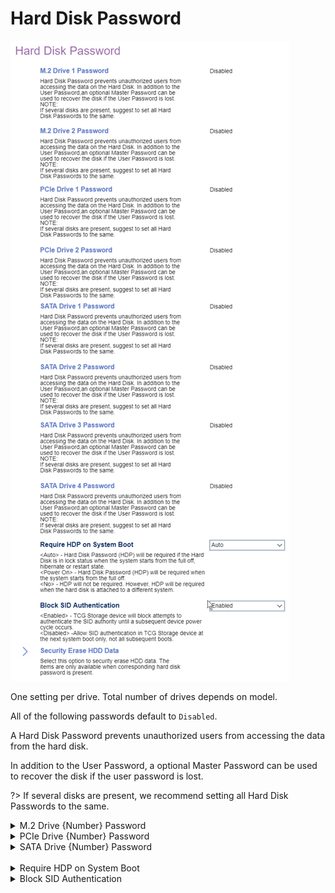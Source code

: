 # Hard Disk Password #

![](./img/thinkcenter_hard_disk_password.png)

<!-- MODEL: M70s disabled, M70q, M90 s & q enter -->

One setting per drive. Total number of drives depends on model.

All of the following passwords default to `Disabled`.

A Hard Disk Password prevents unauthorized users from accessing the data from the hard disk.

In addition to the User Password, a optional Master Password can be used to recover the disk if the user password is lost.

?> If several disks are present, we recommend setting all Hard Disk Passwords to the same.

<!-- TODO: Is this really a good recommendation? -->

<!-- TODO: confirm behavior -->

<details><summary>M.2 Drive {Number} Password</summary>

Options:

1. **Disabled** - Default.
1. Single Password
1. Dual Password (Admin + User)

</details>

<details><summary>PCIe Drive {Number} Password</summary>

Options:

1. **Disabled** - Default.
1. Single Password
1. Dual Password (Admin + User)

</details>

<details><summary>SATA Drive {Number} Password</summary>

Options:

1. **Disabled** - Default.
1. Single Password
1. Dual Password (Master + User)

</details>
<br />

<details><summary>Require HDP on System Boot</summary>

Hard Disk Password (HDP).

Options:

1.  **Auto** - HDP will be required if the Hard Disk is in lock status when the system starts from the full off, hibernate or restart state. Default.
2.  Power On - HDP will be required when the system starts from the full off or hibernate state.
3.  No - HDP will not be required. However, HDP will be required when the hard disk is attached to a different system.

| WMI Setting name | Values | SVP or SMP Req'd |
|:---|:---|:---|
| RequireHDPonSystemBoot| No, Auto | yes |

</details>

<details><summary>Block SID Authentication</summary>

Options:

1.  **Enabled** - TCG Storage device will block attempts to authenticate the SID authority until a subsequent device power cycle occurs. Default.
2.  Disabled - Allow SID authentication in TCG Storage device at the next system boot only, not all subsequent boots.

| WMI Setting name | Values | SVP or SMP Req'd |
|:---|:---|:---|
| BlockSIDAuthentication |  | yes |

</details>

<!-- TODO: feature confirmation -->
